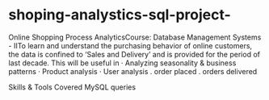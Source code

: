 # shoping-analystics-sql-project-

Online Shopping Process AnalyticsCourse: Database Management Systems - IITo learn and understand the purchasing behavior of online customers, the data is confined to ‘Sales and Delivery’ and is provided for the period of last decade. This will be useful in · Analyzing seasonality & business patterns · Product analysis · User analysis . order placed . orders delivered

Skills & Tools Covered
MySQL queries
